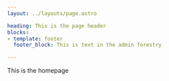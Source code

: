 ```yaml
---
layout: ../layouts/page.astro

heading: This is the page header
blocks:
- template: footer
  footer_block: This is text in the admin forestry

---
```

This is the homepage